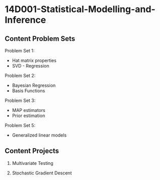 # 14D001-Statistical-Modelling-and-Inference

## Content Problem Sets 

Problem Set 1:

- Hat matrix properties
- SVD - Regression 

Problem Set 2:

- Bayesian Regression 
- Basis Functions 

Problem Set 3:

- MAP estimators
- Prior estimation  

Problem Set 5:

- Generalized linear models

## Content Projects 

1) Multivariate Testing 

2) Stochastic Gradient Descent 